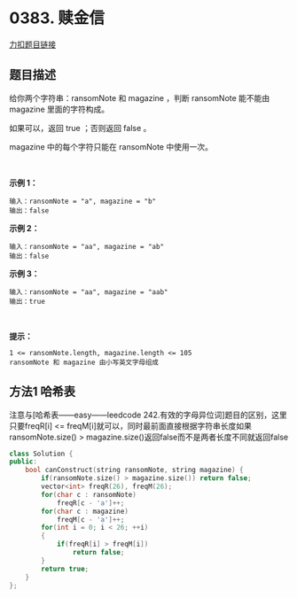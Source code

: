 <p id="赎金信"></p>

# 0383. 赎金信  

[力扣题目链接](https://leetcode-cn.com/problems/ransom-note/)  

## 题目描述  

给你两个字符串：ransomNote 和 magazine ，判断 ransomNote 能不能由 magazine 里面的字符构成。

如果可以，返回 true ；否则返回 false 。

magazine 中的每个字符只能在 ransomNote 中使用一次。

 

**示例 1：**

    输入：ransomNote = "a", magazine = "b"
    输出：false

**示例 2：**

    输入：ransomNote = "aa", magazine = "ab"
    输出：false

**示例 3：**

    输入：ransomNote = "aa", magazine = "aab"
    输出：true
 

**提示：**

    1 <= ransomNote.length, magazine.length <= 105
    ransomNote 和 magazine 由小写英文字母组成


## 方法1 哈希表  

注意与[哈希表——easy——leedcode 242.有效的字母异位词]题目的区别，这里只要freqR[i] <= freqM[i]就可以，同时最前面直接根据字符串长度如果ransomNote.size() > magazine.size()返回false而不是两者长度不同就返回false  

```cpp
class Solution {
public:
    bool canConstruct(string ransomNote, string magazine) {
        if(ransomNote.size() > magazine.size()) return false;
        vector<int> freqR(26), freqM(26);
        for(char c : ransomNote)
            freqR[c - 'a']++;
        for(char c : magazine)
            freqM[c - 'a']++;
        for(int i = 0; i < 26; ++i)
        {
            if(freqR[i] > freqM[i])
                return false;
        }
        return true;
    }
};
```